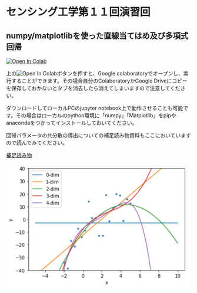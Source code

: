 # センシング工学第１１回演習回

## numpy/matplotlibを使った直線当てはめ及び多項式回帰

<a href="https://colab.research.google.com/github/NobutakaShimada/sensing-lecture/blob/main/sensing2021.ipynb" target="_parent"><img src="https://colab.research.google.com/assets/colab-badge.svg" alt="Open In Colab"/></a>

上の<img src="https://colab.research.google.com/assets/colab-badge.svg" alt="Open In Colab"/>ボタンを押すと、Google colaboratoryでオープンし、実行することができます。その場合自分のColaboratoryかGoogle Driveにコピーを保存しておかないとタブを消去したら消えてしまいますので注意してください。

ダウンロードしてローカルPCのjupyter notebook上で動作させることも可能です。その場合はローカルのpython環境に「numpy」「Matplotlib」をpipやanacondaをつかってインストールしておいてください。

回帰パラメータの共分散の導出についての補足読み物資料もここにおいていますので読んでみてください。

[補足読み物](%E3%82%BB%E3%83%B3%E3%82%B7%E3%83%B3%E3%82%B0%E5%B7%A5%E5%AD%A6%E7%B7%9A%E5%BD%A2%E5%BD%93%E3%81%A6%E3%81%AF%E3%82%81.pdf?raw=true)

<img src="graph.png">













